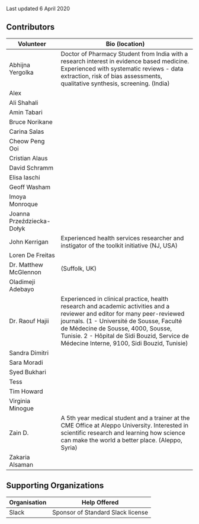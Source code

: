 Last updated 6 April 2020

## Contributors

| Volunteer | Bio (location) |
| --- | --- |
| Abhijna Yergolka | Doctor of Pharmacy Student from India with a research interest in evidence based medicine. Experienced with systematic reviews - data extraction, risk of bias assessments, qualitative synthesis, screening. (India)  |
| Alex |   |
| Ali Shahali |   |
| Amin Tabari |   |
| Bruce Norikane |   |
| Carina Salas |   |
| Cheow Peng Ooi |   |
| Cristian Alaus |   |
| David Schramm |   |
| Elisa Iaschi |   |
| Geoff Washam |   |
| Imoya Monroque |   |
| Joanna Przeździecka-Dołyk |   |
| John Kerrigan | Experienced health services researcher and instigator of the toolkit initiative (NJ, USA) |
| Loren De Freitas |   |
| Dr. Matthew McGlennon | (Suffolk, UK) |
| Oladimeji Adebayo |   |
| Dr. Raouf Hajii | Experienced in clinical practice, health research and academic activities and a reviewer and editor for many peer-reviewed journals. (1 - Université de Sousse, Faculté de Médecine de Sousse, 4000, Sousse, Tunisie. 2 - Hôpital de Sidi Bouzid, Service de Médecine Interne, 9100, Sidi Bouzid, Tunisie) |
| Sandra Dimitri |   |
| Sara Moradi |   |
| Syed Bukhari |   |
| Tess |   |
| Tim Howard |   |
| Virginia Minogue |   |
| Zain D. | A 5th year medical student and a trainer at the CME Office at Aleppo University. Interested in scientific research and learning how science can make the world a better place. (Aleppo, Syria) |
| Zakaria Alsaman |   |

## Supporting Organizations

| Organisation | Help Offered |
| --- | --- |
| Slack | Sponsor of Standard Slack license |
